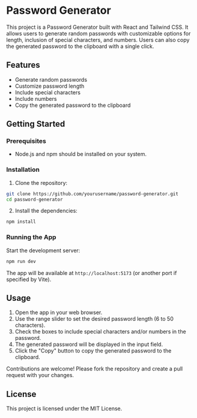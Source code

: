 # Password Generator

This project is a Password Generator built with React and Tailwind CSS. It allows users to generate random passwords with customizable options for length, inclusion of special characters, and numbers. Users can also copy the generated password to the clipboard with a single click.

## Features

- Generate random passwords
- Customize password length
- Include special characters
- Include numbers
- Copy the generated password to the clipboard

## Getting Started

### Prerequisites

- Node.js and npm should be installed on your system.

### Installation

1. Clone the repository:
```bash
git clone https://github.com/yourusername/password-generator.git
cd password-generator
```

2. Install the dependencies:
```bash
npm install
```

### Running the App

Start the development server:
```bash
npm run dev
```

The app will be available at `http://localhost:5173` (or another port if specified by Vite).

## Usage

1. Open the app in your web browser.
2. Use the range slider to set the desired password length (6 to 50 characters).
3. Check the boxes to include special characters and/or numbers in the password.
4. The generated password will be displayed in the input field.
5. Click the "Copy" button to copy the generated password to the clipboard.


Contributions are welcome! Please fork the repository and create a pull request with your changes.

## License

This project is licensed under the MIT License.

